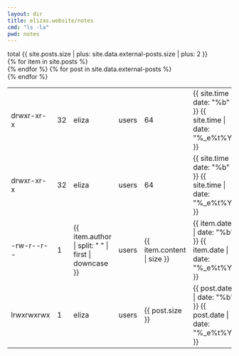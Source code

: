 ```yaml
---
layout: dir
title: elizas.website/notes
cmd: "ls -la"
pwd: notes
---
```


<nav class="term">
    total {{ site.posts.size | plus: site.data.external-posts.size | plus: 2 }}
</nav>
<table class="term">
    <nav class="term">
        <tr>
            <td class = "term ls-la">drwxr-xr-x</td>
            <td class = "term ls-la num">32</td>
            <td class = "term ls-la author">eliza</td>
            <td class = "term ls-la">users</td>
            <td class = "term ls-la size">64</td>
            <td>{{ site.time | date: "%b" }}&nbsp;{{ site.time | date: "%_e%t%Y" }}</td>
            <td><a class="term-nav file" href="">.</a></td>
        </tr>
    </nav>
    <nav class="term">
        <tr>
            <td class = "term ls-la">drwxr-xr-x</td>
            <td class = "term ls-la num">32</td>
            <td class = "term ls-la author">eliza</td>
            <td class = "term ls-la">users</td>
            <td class = "term ls-la size">64</td>
            <td class = "term ls-la date">{{ site.time | date: "%b" }}&nbsp;{{ site.time | date: "%_e%t%Y" }}</td>
            <td><a class="term-nav file" href="/index.html">..</a></td>
        </tr>
    </nav>
    {% for item in site.posts %}
    <nav class="term">
    <tr>
        <td class = "term ls-la">-rw-r--r--</td>
        <td class = "term ls-la num">1</td>
        <td class = "term ls-la author">{{ item.author | split: " " | first | downcase }}</td>
        <td class = "term ls-la">users</td>
        <td class = "term ls-la size">{{ item.content | size }}</td>
        <td class = "term ls-la date">{{ item.date | date: "%b" }}&nbsp;{{ item.date | date: "%_e%t%Y" }}</td>
        <td><a class="term-nav file" href="{{ item.url }}">{{ item.title }}</a></td>
    </tr>
    </nav>
    {% endfor %}
    {% for post in site.data.external-posts %}
    <nav class="term">
    <tr>
        <td class = "term ls-la">lrwxrwxrwx</td>
        <td class = "term ls-la num">1</td>
        <td class = "term ls-la author">eliza</td>
        <td class = "term ls-la">users</td>
        <td class = "term ls-la size">{{ post.size }}</td>
        <td class = "term ls-la date">{{ post.date | date: "%b" }}&nbsp;{{ post.date | date: "%_e%t%Y" }}</td>
        <td><a class="term-nav symlink" href="{{ post.href }}">{{ post.title }}</a></td>
    </tr>
    </nav>
    {% endfor %}
</table>
